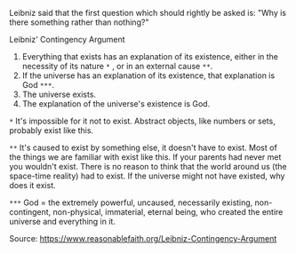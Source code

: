 Leibniz said that the first question which should rightly be asked is: "Why is there something rather than nothing?"

Leibniz' Contingency Argument

1. Everything that exists has an explanation of its existence, either in the necessity of its nature `*` , or in an external cause `**`.
2. If the universe has an explanation of its existence, that explanation is God `***`.
3. The universe exists.
4. The explanation of the universe's existence is God.

`*` It's impossible for it not to exist. Abstract objects, like numbers or sets, probably exist like this.

`**` It's caused to exist by something else, it doesn't have to exist. Most of the things we are familiar with exist like this. If your parents had never met you wouldn't exist. There is no reason to think that the world around us (the space-time reality) had to exist. If the universe might not have existed, why does it exist. 

`***` God = the extremely powerful, uncaused, necessarily existing, non-contingent, non-physical, immaterial, eternal being, who created the entire universe and everything in it.

Source: <https://www.reasonablefaith.org/Leibniz-Contingency-Argument>
